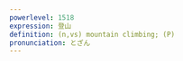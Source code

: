 ```yaml
---
powerlevel: 1518
expression: 登山
definition: (n,vs) mountain climbing; (P)
pronunciation: とざん
---
```

